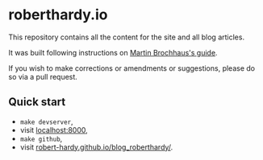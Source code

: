 roberthardy.io
====
This repository contains all the content for the site and all blog articles.

It was built following instructions on [Martin Brochhaus's guide](http://martinbrochhaus.com/pelican2.html).

If you wish to make corrections or amendments or suggestions, please do so via
a pull request.


Quick start
----

- `make devserver`,
- visit [localhost:8000](http://localhost:8000/),
- `make github`,
- visit [robert-hardy.github.io/blog_roberthardy/](https://robert-hardy.github.io/blog_roberthardy/).

